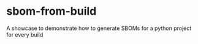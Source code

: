 # sbom-from-build
A showcase to demonstrate how to generate SBOMs for a python project for every build
